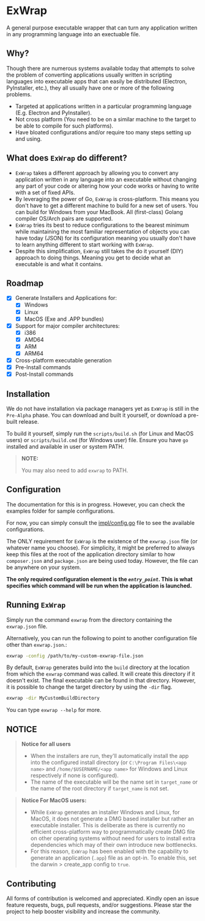 # ExWrap

A general purpose executable wrapper that can turn any application written in any programming language into an exectuable file.

## Why?

Though there are numerous systems available today that attempts to solve the problem of converting applications usually written in scripting languages into executable apps that can easily be distributed (Electron, PyInstaller, etc.), they all usually have one or more of the following problems.

- Targeted at applications written in a particular programming language (E.g. Electron and PyInstaller).
- Not cross platform (You need to be on a similar machine to the target to be able to compile for such platforms).
- Have bloated configurations and/or require too many steps setting up and using.

## What does `ExWrap` do different?

- `ExWrap` takes a different approach by allowing you to convert any application written in any language into an executable without changing any part of your code or altering how your code works or having to write with a set of fixed APIs.
- By leveraging the power of Go, `ExWrap` is cross-platform. This means you don't have to get a different machine to build for a new set of users. You can build for Windows from your MacBook. All (first-class) Golang compiler OS/Arch pairs are supported.
- `ExWrap` tries its best to reduce configurations to the bearest minimum while maintaining the most familiar representation of objects you can have today (JSON) for its configuration meaning you usually don't have to learn anything different to start working with `ExWrap`. 
- Despite this simplification, `ExWrap` still takes the do it yourself (DIY) approach to doing things. Meaning you get to decide what an executable is and what it contains.

## Roadmap

- [x] Generate Installers and Applications for:
  - [x] Windows
  - [x] Linux
  - [x] MacOS (Exe and .APP bundles)
- [x] Support for major compiler architectures:
  - [x] i386
  - [x] AMD64
  - [x] ARM
  - [x] ARM64
- [x] Cross-platform executable generation
- [x] Pre-Install commands
- [x] Post-Install commands

## Installation

We do not have installation via package managers yet as `ExWrap` is still in the `Pre-Alpha` phase. You can download and built it yourself, or download a pre-built release. 

To build it yourself, simply run the `scripts/build.sh` (for Linux and MacOS users) or `scripts/build.cmd` (for Windows user) file. Ensure you have `go` installed and available in user or system PATH.

> **NOTE:**
> 
> You may also need to add `exwrap` to PATH.

## Configuration

The documentation for this is in progress. However, you can check the examples folder for sample configurations.

For now, you can simply consult the [impl/config.go](https://github.com/mcfriend99/exwrap/blob/main/impl/config.go) file to see the available configurations.

The ONLY requirement for `ExWrap` is the existence of the `exwrap.json` file (or whatever name you choose). For simplicity, it might be preferred to always keep this files at the root of the application directory similar to how `composer.json` and `package.json` are being used today. However, the file can be anywhere on your system.

**The only required configuration element is the _`entry_point`_. This is what specifies which command will be run when the application is launched.**

## Running `ExWrap`

Simply run the command `exwrap` from the directory containing the `exwrap.json` file. 

Alternatively, you can run the following to point to another configuration file other than `exwrap.json`.:

```sh
exwrap -config /path/to/my-custom-exwrap-file.json
```

By default, `ExWrap` generates build into the `build` directory at the location from which the `exwrap` command was called. It will create this directory if it doesn't exist. The final executable can be found in that directory. However, it is possible to change the target directory by using the `-dir` flag.

```sh
exwrap -dir MyCustomBuildDirectory
```

You can type `exwrap --help` for more.

## NOTICE

> **Notice for all users**
>
> - When the installers are run, they'll automatically install the app into the configured install directory (or `C:\Program Files\<app name>` and `/home/$USERNAME/<app name>` for Windows and Linux respectively if none is configured).
> - The name of the executable will be the name set in `target_name` or the name of the root directory if `target_name` is not set.

> **Notice For MacOS users:**
> 
> - While `ExWrap` generates an installer Windows and Linux, for MacOS, it does not generate a DMG based installer but rather an executable installer. This is deliberate as there is currently no efficient cross-platform way to programmatically create DMG file on other operating systems without need for users to install extra dependencies which may of their own introduce new bottlenecks.
> - For this reason, `ExWrap` has been enabled with the capability to generate an application (`.app`) file as an opt-in. To enable this, set the darwin > create_app config to `true`.


## Contributing

All forms of contribution is welcomed and appreciated. Kindly open an issue feature requests, bugs, pull requests, and/or suggestions. Please star the project to help booster visibility and increase the community.


